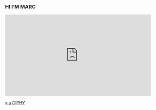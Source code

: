 ### HI I'M MARC

<div>
  <iframe src="https://giphy.com/embed/6CMWn0pl3y96h2iJrY" width="480" height="270" frameBorder="0" class="giphy-embed" allowFullScreen></iframe><p><a href="https://giphy.com/gifs/wow-cartoon-9th-maestro-6CMWn0pl3y96h2iJrY">via GIPHY</a></p>
</div>
